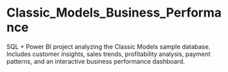 # Classic_Models_Business_Performance
SQL + Power BI project analyzing the Classic Models sample database.   Includes customer insights, sales trends, profitability analysis, payment patterns,   and an interactive business performance dashboard.
